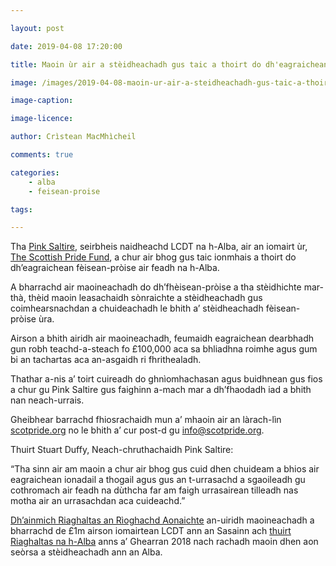 ```yaml
---

layout: post

date: 2019-04-08 17:20:00

title: Maoin ùr air a stèidheachadh gus taic a thoirt do dh'eagraichean fèisean-pròise na h-Alba

image: /images/2019-04-08-maoin-ur-air-a-steidheachadh-gus-taic-a-thoirt-do-dh-eagraichean-feisean-proise-na-h-alba.jpg

image-caption:

image-licence:

author: Crìstean MacMhìcheil

comments: true

categories:
    - alba
    - feisean-proise

tags:

---
```


Tha [Pink Saltire](https://pinksaltire.com/), seirbheis naidheachd LCDT na h-Alba, air an iomairt ùr, [The Scottish Pride Fund](https://scotpride.org/), a chur air bhog gus taic ionmhais a thoirt do dh’eagraichean fèisean-pròise air feadh na h-Alba.

<!--more-->

A bharrachd air maoineachadh do dh’fhèisean-pròise a tha stèidhichte mar-thà, thèid maoin leasachaidh sònraichte a stèidheachadh gus coimhearsnachdan a chuideachadh le bhith a’ stèidheachadh fèisean-pròise ùra.

Airson a bhith airidh air maoineachadh, feumaidh eagraichean dearbhadh gun robh teachd-a-steach fo £100,000 aca sa bhliadhna roimhe agus gum bi an tachartas aca an-asgaidh ri fhrithealadh.

Thathar a-nis a’ toirt cuireadh do ghnìomhachasan agus buidhnean gus fios a chur gu Pink Saltire gus faighinn a-mach mar a dh’fhaodadh iad a bhith nan neach-urrais.

Gheibhear barrachd fhiosrachaidh mun a’ mhaoin air an làrach-lìn [scotpride.org](https://scotpride.org/) no le bhith a’ cur post-d gu [info@scotpride.org](mailto:info@scotpride.org).

Thuirt Stuart Duffy, Neach-chruthachaidh Pink Saltire:

“Tha sinn air am maoin a chur air bhog gus cuid dhen chuideam a bhios air eagraichean ionadail a thogail agus gus an t-urrasachd a sgaoileadh gu cothromach air feadh na dùthcha far am faigh urrasairean tilleadh nas motha air an urrasachdan aca cuideachd.”

[Dh’ainmich Riaghaltas an Rìoghachd Aonaichte](https://equalities.blog.gov.uk/2018/11/08/help-us-to-deliver-the-new-lgbt-sector-and-community-development-scheme/) an-uiridh maoineachadh a bharrachd de £1m airson iomairtean LCDT ann an Sasainn ach [thuirt Riaghaltas na h-Alba](https://pinksaltire.com/2018/02/09/scottish-government-reject-pride-funding-plea/) anns a’ Ghearran 2018 nach rachadh maoin dhen aon seòrsa a stèidheachadh ann an Alba.
